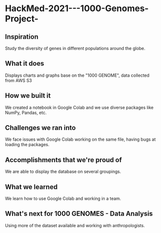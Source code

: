 # HackMed-2021---1000-Genomes-Project-



## Inspiration
Study the diversity of genes in different populations around the globe.
## What it does
Displays charts and graphs base on the "1000 GENOME", data collected from AWS S3
## How we built it
We created a notebook in Google Colab and we use diverse packages like NumPy, Pandas, etc.
## Challenges we ran into
We face issues with Google Colab working on the same file, having bugs at loading the packages.
## Accomplishments that we're proud of
We are able to display the database on several groupings.
## What we learned
We learn how to use Google Colab and working in a team.
## What's next for 1000 GENOMES - Data Analysis
Using more of the dataset available and working with anthropologists. 
